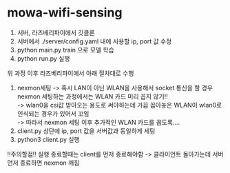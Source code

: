 # mowa-wifi-sensing

1. 서버, 라즈베리파이에서 깃클론
2. 서버에서 ./server/config.yaml 내에 사용할 ip, port 값 수정
3. python main.py train 으로 모델 학습
4. python run.py 실행

위 과정 이후 라즈베리파이에서 아래 절차대로 수행

1. nexmon세팅 -> 혹시 LAN이 아닌 WLAN을 사용해서 socket 통신을 할 경우 nexmon 세팅하는 과정에서는 WLAN 카드 미리 꼽지 않기!!  
   -> wlan0을 csi값 받아오는 용도로 써야하는데 가끔 꼽아놓은 WLAN이 wlan0로 인식되는 경우가 있어서 꼬임  
   -> 따라서 nexmon 세팅 이후 추가적인 WLAN 카드를 꼽도록....  
3. client.py 상단에 ip, port 값을 서버값과 동일하게 세팅
4. python3 client.py 실행

!!주의할점!!
실행 종료할때는 client를 먼저 종료해야함 -> 클라이언트 돌아가는데 서버 먼저 종료하면 nexmon 깨짐
